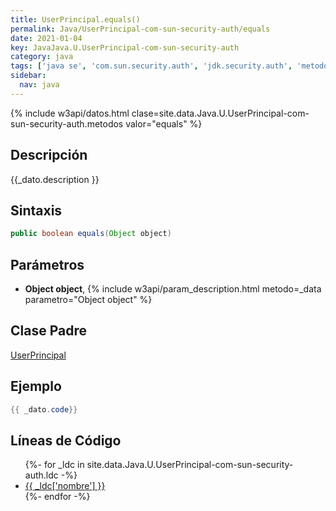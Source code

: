 ```yaml
---
title: UserPrincipal.equals()
permalink: Java/UserPrincipal-com-sun-security-auth/equals
date: 2021-01-04
key: JavaJava.U.UserPrincipal-com-sun-security-auth
category: java
tags: ['java se', 'com.sun.security.auth', 'jdk.security.auth', 'metodo java', 'Java 1.6']
sidebar: 
  nav: java
---
```


{% include w3api/datos.html clase=site.data.Java.U.UserPrincipal-com-sun-security-auth.metodos valor="equals" %}

## Descripción
{{_dato.description }}

## Sintaxis
~~~java
public boolean equals(Object object)
~~~

## Parámetros
* **Object object**,  {% include w3api/param_description.html metodo=_data parametro="Object object" %}

## Clase Padre
[UserPrincipal](/Java/UserPrincipal-com-sun-security-auth/)

## Ejemplo
~~~java
{{ _dato.code}}
~~~

## Líneas de Código
<ul>
{%- for _ldc in site.data.Java.U.UserPrincipal-com-sun-security-auth.ldc -%}
   <li>
       <a href="{{_ldc['url'] }}">{{ _ldc['nombre'] }}</a>
   </li>
{%- endfor -%}
</ul>
